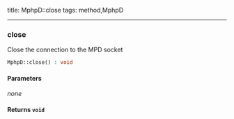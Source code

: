 title: MphpD::close
tags: method,MphpD

---

<div class="method">
<h3 class="method-name">close</h3>
<p>Close the connection to the MPD socket<br></p>

```php
MphpD::close() : void
```

#### Parameters

*none*


#### Returns `void`




</div>